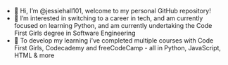 - 👋 Hi, I’m @jessiehall101, welcome to my personal GitHub repository!
- 👀 I’m interested in switching to a career in tech, and am currently focused on learning Python, and am currently undertaking the Code First Girls degree in Software Engineering 
- 🌱 To develop my learning i've completed multiple courses with Code First Girls, Codecademy and freeCodeCamp - all in Python, JavaScript, HTML & more

<!---
jessiehall101/jessiehall101 is a ✨ special ✨ repository because its `README.md` (this file) appears on your GitHub profile.
You can click the Preview link to take a look at your changes.
--->
